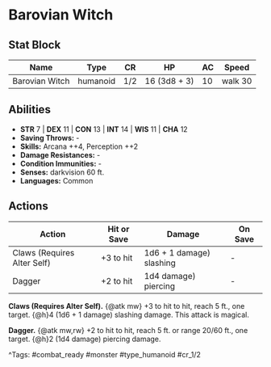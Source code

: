 # Barovian Witch

## Stat Block

| Name | Type | CR | HP | AC | Speed |
|------|------|----|----|----|-------|
| Barovian Witch | humanoid | 1/2 | 16 (3d8 + 3) | 10 | walk 30 |

## Abilities

- **STR** 7 | **DEX** 11 | **CON** 13 | **INT** 14 | **WIS** 11 | **CHA** 12
- **Saving Throws:** -  
- **Skills:** Arcana ++4, Perception ++2  
- **Damage Resistances:** -  
- **Condition Immunities:** -  
- **Senses:** darkvision 60 ft.  
- **Languages:** Common


## Actions

| Action | Hit or Save | Damage | On Save |
|--------|--------------|--------|----------|
| Claws (Requires Alter Self) | +3 to hit | 1d6 + 1 damage) slashing | - |
| Dagger | +2 to hit | 1d4 damage) piercing | - |

**Claws (Requires Alter Self).** {@atk mw} +3 to hit to hit, reach 5 ft., one target. {@h}4 (1d6 + 1 damage) slashing damage. This attack is magical.

**Dagger.** {@atk mw,rw} +2 to hit to hit, reach 5 ft. or range 20/60 ft., one target. {@h}2 (1d4 damage) piercing damage.


^Tags: #combat_ready #monster #type_humanoid #cr_1/2